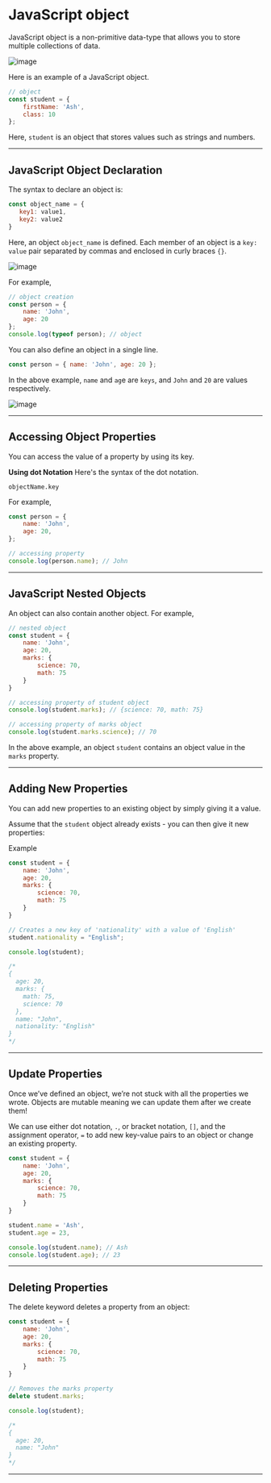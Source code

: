 # JavaScript object
JavaScript object is a non-primitive data-type that allows you to store multiple collections of data.

![image](https://user-images.githubusercontent.com/25232528/186669426-01049369-24aa-43b7-b68d-26b0338c0417.png)

Here is an example of a JavaScript object.

```js
// object
const student = {
    firstName: 'Ash',
    class: 10
};
```

Here, ```student``` is an object that stores values such as strings and numbers.

***

## JavaScript Object Declaration
The syntax to declare an object is:

```js
const object_name = {
   key1: value1,
   key2: value2
}
```

Here, an object ```object_name``` is defined. Each member of an object is a ```key:``` ```value``` pair separated by commas and enclosed in curly braces ```{}```.

![image](https://user-images.githubusercontent.com/25232528/186671237-585d51a3-475d-47c5-994a-62c7c9208e2d.png)

For example,

```js
// object creation
const person = { 
    name: 'John',
    age: 20
};
console.log(typeof person); // object
```

You can also define an object in a single line.

```js
const person = { name: 'John', age: 20 };
```

In the above example, ```name``` and ```ag```e are ```keys```, and ```John``` and ```20``` are values respectively.

![image](https://user-images.githubusercontent.com/25232528/186692389-05b5f588-92ff-4643-b15b-3aa4553c5900.png)

***

## Accessing Object Properties
You can access the value of a property by using its key.

**Using dot Notation**
Here's the syntax of the dot notation.

```
objectName.key
```

For example,

```js
const person = { 
    name: 'John', 
    age: 20, 
};

// accessing property
console.log(person.name); // John
```

***

## JavaScript Nested Objects
An object can also contain another object. For example,

```js
// nested object
const student = { 
    name: 'John', 
    age: 20,
    marks: {
        science: 70,
        math: 75
    }
}

// accessing property of student object
console.log(student.marks); // {science: 70, math: 75}

// accessing property of marks object
console.log(student.marks.science); // 70
```

In the above example, an object ```student``` contains an object value in the ```marks``` property.

***

## Adding New Properties
You can add new properties to an existing object by simply giving it a value.

Assume that the ```student``` object already exists - you can then give it new properties:

Example

```js
const student = { 
    name: 'John', 
    age: 20,
    marks: {
        science: 70,
        math: 75
    }
}

// Creates a new key of 'nationality' with a value of 'English'
student.nationality = "English";

console.log(student);

/* 
{
  age: 20,
  marks: {
    math: 75,
    science: 70
  },
  name: "John",
  nationality: "English"
}
*/
```

***

## Update Properties
Once we’ve defined an object, we’re not stuck with all the properties we wrote. Objects are mutable meaning we can update them after we create them!

We can use either dot notation, ```.```, or bracket notation, ```[]```, and the assignment operator, ```=``` to add new key-value pairs to an object or change an existing property.


```js
const student = { 
    name: 'John', 
    age: 20,
    marks: {
        science: 70,
        math: 75
    }
}

student.name = 'Ash',
student.age = 23,

console.log(student.name); // Ash
console.log(student.age); // 23
```

***

## Deleting Properties
The delete keyword deletes a property from an object:

```js
const student = { 
    name: 'John', 
    age: 20,
    marks: {
        science: 70,
        math: 75
    }
}

// Removes the marks property
delete student.marks;

console.log(student);

/*
{
  age: 20,
  name: "John"
}
*/
```

***
